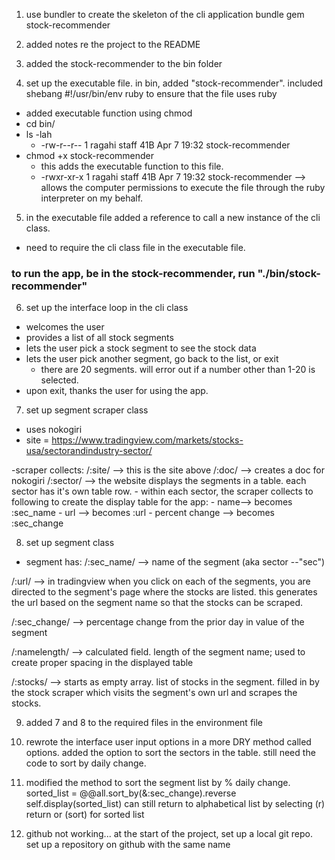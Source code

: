 1. use bundler to create the skeleton of the cli application
  bundle gem stock-recommender

2. added notes re the project to the README

3. added the stock-recommender to the bin folder

4. set up the executable file. in bin, added "stock-recommender". included shebang #!/usr/bin/env ruby to ensure that the file uses ruby  
- added executable function using chmod
- cd bin/
- ls -lah
  * -rw-r--r--   1 ragahi  staff    41B Apr  7 19:32 stock-recommender
- chmod +x stock-recommender
  * this adds the executable function to this file.
  * -rwxr-xr-x   1 ragahi  staff    41B Apr  7 19:32 stock-recommender
  --> allows the computer permissions to execute the file through the ruby interpreter on my behalf.

5. in the executable file added a reference to call a new instance of the cli class.
* need to require the cli class file in the executable file.

### to run the app, be in the stock-recommender, run "./bin/stock-recommender"

6. set up the interface loop in the cli class
- welcomes the user
- provides a list of all stock segments
- lets the user pick a stock segment to see the stock data
- lets the user pick another segment, go back to the list, or exit
  - there are 20 segments. will error out if a number other than 1-20 is selected.
- upon exit, thanks the user for using the app.

7. set up segment scraper class
  - uses nokogiri
  - site = https://www.tradingview.com/markets/stocks-usa/sectorandindustry-sector/

  -scraper collects:
  /:site/ --> this is the site above
  /:doc/ --> creates a doc for nokogiri
  /:sector/ --> the website displays the segments in a table. each sector has it's own table row.
    - within each sector, the scraper collects to following to create the display table for the app:
        - name--> becomes :sec_name
        - url --> becomes :url
        - percent change --> becomes :sec_change


8. set up segment class

  - segment has:
  /:sec_name/ --> name of the segment (aka sector --"sec")

  /:url/ --> in tradingview when you click on each of the segments, you are directed to the segment's page where the stocks are listed. this generates the url based on the segment name so that the stocks can be scraped.

  /:sec_change/ --> percentage change from the prior day in value of the segment

  /:namelength/ --> calculated field. length of the segment name; used to create proper spacing in the displayed table

  /:stocks/ --> starts as empty array. list of stocks in the segment. filled in by the stock scraper which visits the segment's own url and scrapes the stocks.

9. added 7 and 8 to the required files in the environment file

10. rewrote the interface user input options in a more DRY method called options.
added the option to sort the sectors in the table. still need the code to sort by daily change.

11. modified the method to sort the segment list by % daily change.
sorted_list = @@all.sort_by(&:sec_change).reverse
self.display(sorted_list)
can still return to alphabetical list by selecting (r) return or (sort) for sorted list

12. github not working...
at the start of the project, set up a local git repo.
set up a repository on github with the same name
